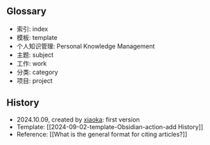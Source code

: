 ## Glossary

- 索引: index
- 模板: template
- 个人知识管理: Personal Knowledge Management
- 主题: subject
- 工作: work
- 分类: category
- 项目: project

## History

- 2024.10.09, created by [xiaoka](https://www.xiaokaup.com/): first version
- Template: [[2024-09-02-template-Obsidian-action-add History]]
- Reference: [[What is the general format for citing articles?]]
